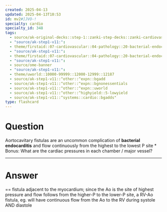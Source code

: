 ```yaml
---
created: 2025-04-13
updated: 2025-04-13T10:53
id: mv2#]JVO-!
specialty: cardio
specialty_id: 348
tags:
  - source/ak-original-decks::step-1::zanki-step-decks::zanki-cardiovascular::cardio-pathology
  - "source/ak-step1-v11:": 
  - theme/firstaid::07-cardiovascular::04-pathology::20-bacterial-endocarditis
  - "source/ak-step1-v11:": 
  - theme/firstaid::07-cardiovascular::04-pathology::20-bacterial-endocarditis::bacterial::symptoms
  - "source/ak-step1-v11:": 
  - source/ome-banner
  - "source/ak-step1-v11:": 
  - theme/uworld::10000-99999::12000-12999::12187
  - source/ak-step1-v11::^other::^expn::bgadd
  - source/ak-step1-v11::^other::^expn::bgnonessentials
  - source/ak-step1-v11::^other::^expn::uworld
  - source/ak-step1-v11::^other::^highyield::5-lowyield
  - source/ak-step1-v11::^systems::cardio::bgadds"
type: flashcard
---
```


# Question
Aortocavitary fistulas are an uncommon complication of **bacterial endocarditis** and flow continuously from the highest to the lowest P site  * Bonus: What are the cardiac pressures in each chamber / major vessel?

---

# Answer
== fistula adjacent to the myocardium; since the Ao is the site of highest pressure and flow follows from the higher-P to the lower-P site, a RV-Ao fistula, eg. will have continuous flow from the Ao to the RV during systole AND diastole